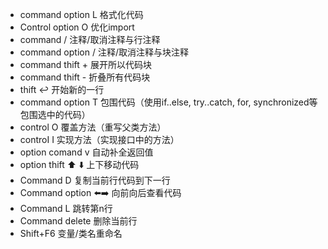- command option L 格式化代码
- Control option O 优化import
- command / 注释/取消注释与行注释
- command option / 注释/取消注释与块注释
- command thift + 展开所以代码块
- command thift - 折叠所有代码块
- thift ↩ 开始新的一行
- command option T 包围代码（使用if..else, try..catch, for, synchronized等包围选中的代码）
- control O 覆盖方法（重写父类方法）
- controI I 实现方法（实现接口中的方法）
- option comand v  自动补全返回值
- option thift ⬆️ ⬇️  上下移动代码
- Command D 复制当前行代码到下一行
- Command  option ⬅️➡️  向前向后查看代码
- Command L 跳转第n行
- Command delete 删除当前行
- Shift+F6 变量/类名重命名

